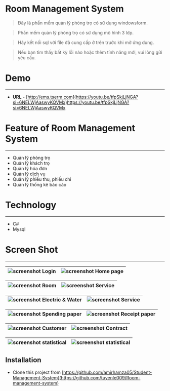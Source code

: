 # Room Management System

> Đây là phần mềm quản lý phòng trọ có sử dụng windowsform.

> Phần mềm quản lý phòng trọ có sử dụng mô hình 3 lớp.

> Hãy kết nối sql với file đã cung cấp ở trên trước khi mở ứng dụng.

> Nếu bạn tìm thấy bất kỳ lỗi nào hoặc thêm tính năng mới, vui lòng gửi yêu cầu.

# Demo
-----------------------------
- **URL** - [http://ems.tserm.com](https://youtu.be/tfpSkjLjNGA?si=6NELWjAaswyKQVMx)https://youtu.be/tfpSkjLjNGA?si=6NELWjAaswyKQVMx

# Feature of Room Management System
-----------------------------
- Quản lý phòng trọ
- Quản lý khách trọ
- Quản lý hóa đơn
- Quản lý dịch vụ
- Quản lý phiếu thu, phiếu chi
- Quản lý thống kê báo cáo
# Technology
-----------------------------
- C#
- Mysql

# Screen Shot
-----------------------

![screenshot](https://github.com/tuyenle009/Room-management-system/assets/128459950/1a7dd816-2e85-4f52-9fe1-64f3891b5a65) Login | ![screenshot](https://github.com/tuyenle009/Room-management-system/assets/128459950/e3c97a80-a338-4ce6-bc8e-ad2558d0fab3) Home page |
|-|-|

![screenshot](https://github.com/tuyenle009/Room-management-system/assets/128459950/75da298e-e790-4f56-a765-c4a350f013ad) Room | ![screenshot](https://github.com/tuyenle009/Room-management-system/assets/128459950/5d682739-0693-4128-b00d-2e5c1a1e4c2d) Service |
|-|-|

![screenshot](https://github.com/tuyenle009/Room-management-system/assets/128459950/13e744e5-a793-418b-8446-41d332a5cf52) Electric & Water | ![screenshot](https://github.com/tuyenle009/Room-management-system/assets/128459950/2c81dcbd-69a6-4a5c-bff5-5af2c5a5dc94) Service |
|-|-|

![screenshot](https://github.com/tuyenle009/Room-management-system/assets/128459950/068f35db-7db5-499e-aebd-99b5bb8cee19)  Spending paper | ![screenshot](https://github.com/tuyenle009/Room-management-system/assets/128459950/93265528-ca5e-4772-ba32-fd5e5238ece1) Receipt paper |
|-|-|

![screenshot](https://github.com/tuyenle009/Room-management-system/assets/128459950/2f15946b-1be2-45a8-abdc-f62375715206) Customer | ![screenshot](https://github.com/tuyenle009/Room-management-system/assets/128459950/b068a075-8391-4fb8-8508-d528f93e0598) Contract |
|-|-|

![screenshot](https://github.com/tuyenle009/Room-management-system/assets/128459950/06527e2e-bafa-400d-b548-030debf47ad2) statistical | ![screenshot](https://github.com/tuyenle009/Room-management-system/assets/128459950/99f50df1-c5f1-4b33-b533-9c70fcc4bf17) statistical |
|-|-|

Installation
-----------------------
- Clone this project from [https://github.com/amirhamza05/Student-Management-System](https://github.com/tuyenle009/Room-management-system)



